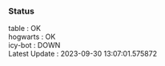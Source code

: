 ### Status


table : OK  
hogwarts : OK  
icy-bot : DOWN  
Latest Update : 2023-09-30 13:07:01.575872
